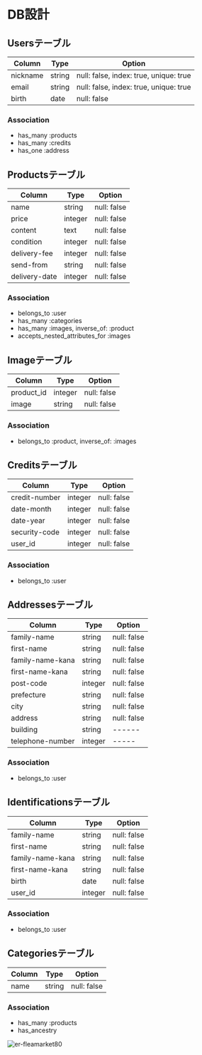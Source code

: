 # DB設計

## Usersテーブル

|Column|Type|Option|
|------|----|------|
|nickname|string|null: false, index: true, unique: true|
|email|string|null: false, index: true, unique: true|
|birth|date|null: false|

### Association
- has_many :products
- has_many :credits
- has_one :address


## Productsテーブル
|Column|Type|Option|
|------|----|------|
|name|string|null: false|
|price|integer|null: false|
|content|text|null: false|
|condition|integer|null: false|
|delivery-fee|integer|null: false|
|send-from|string|null: false|
|delivery-date|integer|null: false|

### Association
- belongs_to :user
- has_many :categories
- has_many :images, inverse_of: :product
- accepts_nested_attributes_for :images


## Imageテーブル
|Column|Type|Option|
|------|----|------|
|product_id|integer|null: false|
|image|string|null: false|

### Association
- belongs_to :product, inverse_of: :images


## Creditsテーブル
|Column|Type|Option|
|------|----|------|
|credit-number|integer|null: false|
|date-month|integer|null: false|
|date-year|integer|null: false|
|security-code|integer|null: false|
|user_id|integer|null: false|

### Association
- belongs_to :user


## Addressesテーブル
|Column|Type|Option|
|------|----|------|
|family-name|string|null: false|
|first-name|string|null: false|
|family-name-kana|string|null: false|
|first-name-kana|string|null: false|
|post-code|integer|null: false|
|prefecture|string|null: false|
|city|string|null: false|
|address|string|null: false|
|building|string|------|
|telephone-number|integer|-----|

### Association
- belongs_to :user


## Identificationsテーブル
|Column|Type|Option|
|------|----|------|
|family-name|string|null: false|
|first-name|string|null: false|
|family-name-kana|string|null: false|
|first-name-kana|string|null: false|
|birth|date|null: false|
|user_id|integer|null: false|

### Association
- belongs_to :user


## Categoriesテーブル
|Column|Type|Option|
|------|----|------|
|name|string|null: false|

### Association
- has_many :products
- has_ancestry


![er-fleamarket80](https://user-images.githubusercontent.com/67687475/89366305-9c9a5f80-d711-11ea-98b0-c4dc0a96d6b4.jpg)